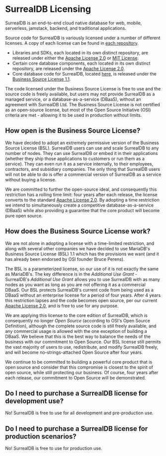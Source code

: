 # SurrealDB Licensing

SurrealDB is an end-to-end cloud native database for web, mobile, serverless, jamstack, backend, and traditional applications.

Source code for SurrealDB is variously licensed under a number of different licenses. A copy of each license can be found in [each repository](https://github.com/surrealdb).

- Libraries and SDKs, each located in its own distinct repository, are released under either the [Apache License 2.0](https://github.com/surrealdb/license/blob/main/APL.txt) or [MIT License](https://github.com/surrealdb/license/blob/main/MIT.txt).
- Certain core database components, each located in its own distinct repository, are released under the [Apache License 2.0](https://github.com/surrealdb/license/blob/main/APL.txt).
- Core database code for SurrealDB, located [here](https://github.com/surrealdb/surrealdb), is released under the [Business Source License 1.1](https://github.com/surrealdb/surrealdb/blob/main/LICENSE).

The code licensed under the Business Source License is free to use and the source code is freely available, but users may not provide SurrealDB as a managed service, or a database-as-a-service (DBaaS), without an agreement with SurrealDB Ltd. The Business Source License is not certified as an open-source license, but most of the Open Source Initiative (OSI) criteria are met - allowing it to be used in production without limits.

## How open is the Business Source License?

We have decided to adopt an extremely permissive version of the Business Source License (BSL). SurrealDB users can use and scale SurrealDB to any number of nodes. They can use SurrealDB or embed it in their applications (whether they ship those applications to customers or run them as a service). They can even run it as a service internally, to their employees, contractors, and subsidiary companies. The only thing that SurrealDB users will not be able to do is offer a commercial version of SurrealDB as a service without buying a license.

We are committed to further the open-source ideal, and consequently this restriction has a rolling time limit: four years after each release, the license converts to the standard [Apache License 2.0](https://github.com/surrealdb/license/blob/main/APL.txt). By adopting a time restriction we intend to simultaneously create a competitive database-as-a-service (DBaaS) while also providing a guarantee that the core product will become pure open source.

## How does the Business Source License work?

We are not alone in adopting a license with a time-limited restriction, and along with several other companies we have decided to use MariaDB's Business Source License (BSL) 1.1 which has the provisions we want (and it has already been endorsed by OSI founder Bruce Perens). 

The BSL is a parameterized license, so our use of it is not exactly the same as MariaDB's. The key difference is in the *Additional Use Grant* - SurrealDB's *Additional Use Grant* allows you to use SurrealDB with as many nodes as you want as long as you are not offering it as a commercial DBaaS. Our BSL protects SurrealDB's current code from being used as a DBaaS without an enterprise license for a period of four years. After 4 years this restriction lapses and the code becomes open source, per our current [Apache License 2.0](https://github.com/surrealdb/license/blob/main/APL.txt), and is free to use for any purpose.

We are applying this license to the core edition of SurrealDB, which is consequently no longer *Open Source* (according to OSI's Open Source Definition), although the complete source code is still freely available, and any commercial usage is allowed with the one exception of building a DBaaS. We believe that this is the best way to balance the needs of the business with our commitment to Open Source. Our BSL license still permits the vast majority of users to use, redistribute, and modify SurrealDB freely, and will become no-strings-attached Open Source after four years.

We continue to be committed to building a powerful core product that is open source and consider that this compromise is closest to the spirit of open source, while still protecting our business. Of course, four years after each release, our commitment to Open Source will be demonstrated.

## Do I need to purchase a SurrealDB license for development use?

No! SurrealDB is free to use for all development and pre-production use.

## Do I need to purchase a SurrealDB license for production scenarios?

No! SurrealDB is free to use for production use.